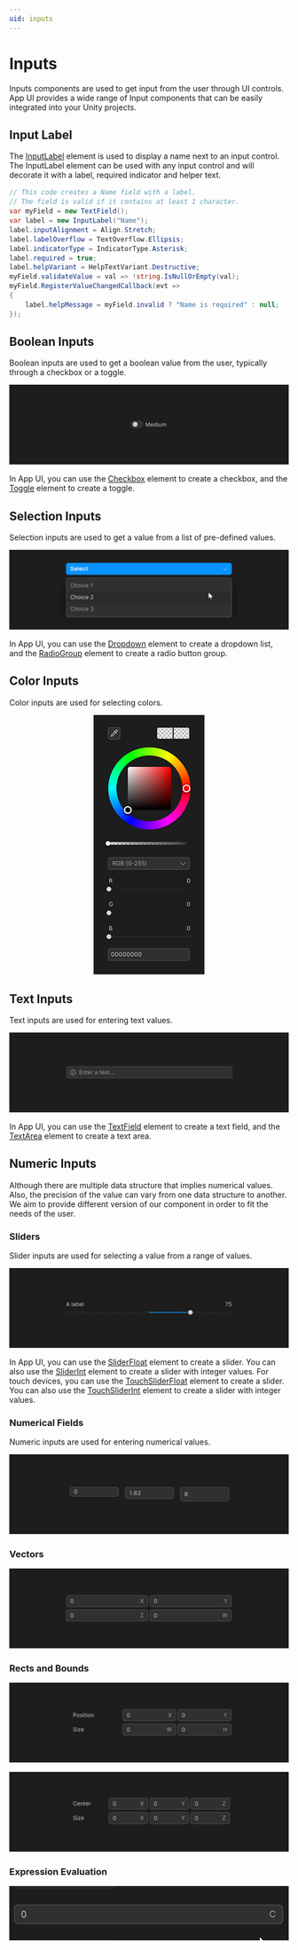 ```yaml
---
uid: inputs
---
```


# Inputs

Inputs components are used to get input from the user through UI controls. 
App UI provides a wide range of Input components that can be easily integrated into your Unity projects.

## Input Label

The [InputLabel](xref:Unity.AppUI.UI.InputLabel) element is used to display a name next to an input control.
The InputLabel element can be used with any input control and will decorate it with a label, required indicator and helper text.

```cs
// This code creates a Name field with a label.
// The field is valid if it contains at least 1 character.
var myField = new TextField();
var label = new InputLabel("Name");
label.inputAlignment = Align.Stretch;
label.labelOverflow = TextOverflow.Ellipsis;
label.indicatorType = IndicatorType.Asterisk;
label.required = true;
label.helpVariant = HelpTextVariant.Destructive;
myField.validateValue = val => !string.IsNullOrEmpty(val);
myField.RegisterValueChangedCallback(evt =>
{
    label.helpMessage = myField.invalid ? "Name is required" : null;
});
```

## Boolean Inputs

Boolean inputs are used to get a boolean value from the user, typically through a checkbox or a toggle. 

<p align="center">
  <img src="images/toggle.png" alt="Toggle">
</p>

In App UI, you can use the [Checkbox](xref:Unity.AppUI.UI.Checkbox) element to create a checkbox, 
and the [Toggle](xref:Unity.AppUI.UI.Toggle) element to create a toggle.

## Selection Inputs

Selection inputs are used to get a value from a list of pre-defined values. 

<p align="center">
  <img src="images/dropdown.png" alt="Dropdown">
</p>

In App UI, you can use the [Dropdown](xref:Unity.AppUI.UI.Dropdown) element to create a dropdown list, 
and the [RadioGroup](xref:Unity.AppUI.UI.RadioGroup) element to create a radio button group.

## Color Inputs

Color inputs are used for selecting colors. 

<p align="center">
  <img src="images/color-picker.png" alt="Color Picker">
</p>


## Text Inputs

Text inputs are used for entering text values.

<p align="center">
  <img src="images/text-field.png" alt="Text Field">
</p>

In App UI, you can use the [TextField](xref:Unity.AppUI.UI.TextField) element to create a text field,
and the [TextArea](xref:Unity.AppUI.UI.TextArea) element to create a text area.

## Numeric Inputs

Although there are multiple data structure that implies numerical values.
Also, the precision of the value can vary from one data structure to another.
We aim to provide different version of our component in order to fit the needs of the user.

### Sliders 

Slider inputs are used for selecting a value from a range of values.

<p align="center">
  <img src="images/slider.png" alt="Slider">
</p>

In App UI, you can use the [SliderFloat](xref:Unity.AppUI.UI.SliderFloat) element to create a slider.
You can also use the [SliderInt](xref:Unity.AppUI.UI.SliderInt) element to create a slider with integer values.
For touch devices, you can use the [TouchSliderFloat](xref:Unity.AppUI.UI.TouchSliderFloat) element to create a slider.
You can also use the [TouchSliderInt](xref:Unity.AppUI.UI.TouchSliderInt) element to create a slider with integer values.

### Numerical Fields

Numeric inputs are used for entering numerical values.

<p align="center">
  <img src="images/numeric-field.png" alt="Numeric Field">
</p>

### Vectors

<p align="center">
  <img src="images/vector-field.png" alt="Vector Field">
</p>

### Rects and Bounds

<p align="center">
  <img src="images/rect-field.png" alt="Rect Field">
</p>

<p align="center">
  <img src="images/bounds-field.png" alt="Bounds Field">
</p>

### Expression Evaluation

<p align="center">
  <img src="images/expression-evaluator.gif" alt="Expression Evaluator">
</p>

